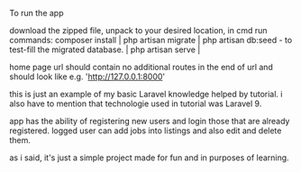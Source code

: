 To run the app

download the zipped file, unpack to your desired location, in cmd run commands: 
composer install    |
php artisan migrate      |
php artisan db:seed - to test-fill the migrated database.      |
php artisan serve      |

home page url should contain no additional routes in the end of url and should look like e.g. 'http://127.0.0.1:8000'

this is just an example of my basic Laravel knowledge helped by tutorial. i also have to mention that technologie used in tutorial was Laravel 9.

app has the ability of registering new users and login those that are already registered. logged user can add jobs into listings and also edit and delete them.

as i said, it's just a simple project made for fun and in purposes of learning.

